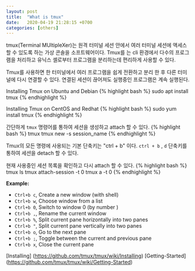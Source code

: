 ```yaml
---
layout: post
title:  "What is tmux"
date:   2020-04-19 21:28:15 +0700
categories: [others]
---
```

tmux(Terminal MUltipleXer)는 원격 터미널 세션 안에서 여러 터미널 세션에 액세스할 수 있도록 하는 가상 콘솔을 소프트웨어이다. Tmux를 는 cli 환경에서 다수의 프로그램을 처리하고 유닉스 셸로부터 프로그램을 분리하는데 편리하게 사용할 수 있다.

Tmux를 사용하면 한 터미널에서 여러 프로그램을 쉽게 전환하고 분리 한 후 다른 터미널에 다시 연결할 수 있다.
연결된 세션이 끊어져도 실행중인 프로그램은 계속 실행된다.


Installing Tmux on Ubuntu and Debian
{% highlight bash %}
sudo apt install tmux
{% endhighlight %}

Installing Tmux on CentOS and Redhat
{% highlight bash %}
sudo yum install tmux
{% endhighlight %}

간단하게 `tmux` 명령어를 통하여 세션을 생성하고 attach 할 수 있다.
{% highlight bash %}
tmux
tmux new -s session_name
{% endhighlight %}

Tmux의 모든 명령에 사용되는 기본 단축키는 "ctrl + b" 이다. 
`ctrl + b` , `d` 단축키를 통하여 세션을 detach 할 수 있다.   
 
현재 사용중인 세션 목록을 확인하고 다시 attach 할 수 있다.
{% highlight bash %}
tmux ls
tmux attach-session -t 0 
tmux a -t 0
{% endhighlight %}

**Example:**

* `Ctrl+b c`, Create a new window (with shell) 
* `Ctrl+b w`, Choose window from a list
* `Ctrl+b 0`, Switch to window 0 (by number )
* `Ctrl+b ,`, Rename the current window
* `Ctrl+b %`, Split current pane horizontally into two panes
* `Ctrl+b "`, Split current pane vertically into two panes 
* `Ctrl+b o`, Go to the next pane
* `Ctrl+b ;`, Toggle between the current and previous pane 
* `Ctrl+b x`, Close the current pane
  
[Installing] (https://github.com/tmux/tmux/wiki/Installing)
[Getting-Started] (https://github.com/tmux/tmux/wiki/Getting-Started)


